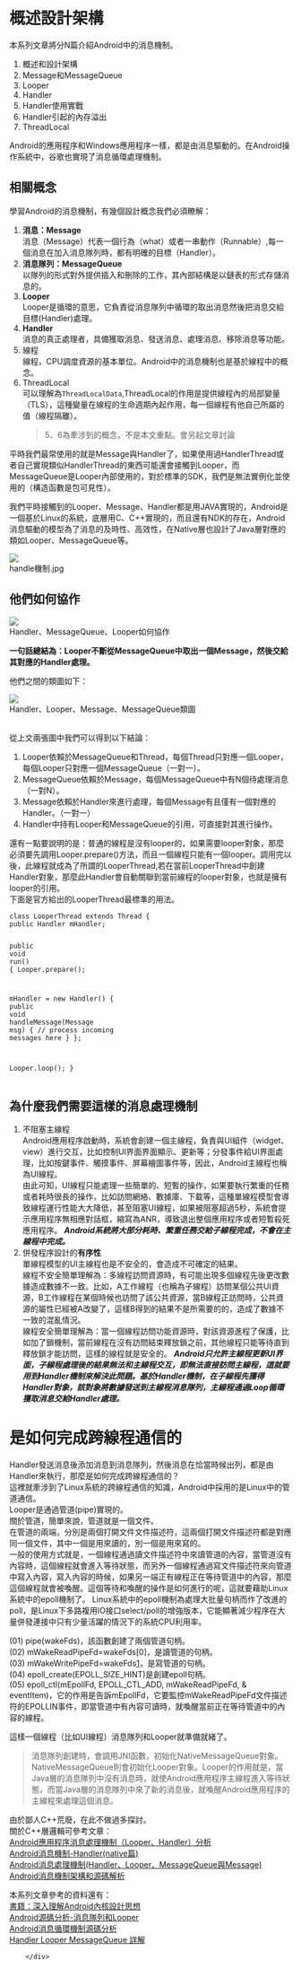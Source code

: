 # 概述設計架構



<div class="show-content">
          <p>本系列文章將分N篇介紹Android中的消息機制。</p>
<ol>
<li>概述和設計架構</li>
<li>Message和MessageQueue</li>
<li>Looper</li>
<li>Handler</li>
<li>Handler使用實戰</li>
<li>Handler引起的內存溢出</li>
<li>ThreadLocal</li>
</ol>
<p>Android的應用程序和Windows應用程序一樣，都是由消息驅動的。在Android操作系統中，谷歌也實現了消息循環處理機制。</p>
<h2>相關概念</h2>
<p>學習Android的消息機制，有幾個設計概念我們必須瞭解：</p>
<ol>
<li>
<strong>消息：Message</strong><br>消息（Message）代表一個行為（what）或者一串動作（Runnable）,每一個消息在加入消息隊列時，都有明確的目標（Handler）。</li>
<li>
<strong>消息隊列：MessageQueue</strong><br>以隊列的形式對外提供插入和刪除的工作，其內部結構是以鏈表的形式存儲消息的。</li>
<li>
<strong>Looper</strong><br>Looper是循環的意思，它負責從消息隊列中循環的取出消息然後把消息交給目標(Handler)處理。</li>
<li>
<strong>Handler</strong><br>消息的真正處理者，具備獲取消息、發送消息、處理消息、移除消息等功能。</li>
<li>線程<br>線程，CPU調度資源的基本單位。Android中的消息機制也是基於線程中的概念。</li>
<li>ThreadLocal<br>可以理解為<code>ThreadLocalData</code>,ThreadLocal的作用是提供線程內的局部變量（TLS），這種變量在線程的生命週期內起作用，每一個線程有他自己所屬的值（線程隔離）。<blockquote><p>5、6為牽涉到的概念，不是本文重點。會另起文章討論</p></blockquote>
</li>
</ol>
<p>平時我們最常使用的就是Message與Handler了，如果使用過HandlerThread或者自己實現類似HandlerThread的東西可能還會接觸到Looper，而MessageQueue是Looper內部使用的，對於標準的SDK，我們是無法實例化並使用的（構造函數是包可見性）。</p>
<p>我們平時接觸到的Looper、Message、Handler都是用JAVA實現的，Android是一個基於Linux的系統，底層用C、C++實現的，而且還有NDK的存在，Android消息驅動的模型為了消息的及時性、高效性，在Native層也設計了Java層對應的類如Looper、MessageQueue等。</p>
<div class="image-package">
<img src="images/message_queue01.jpg" data-original-src="images/message_queue01.jpg" style="cursor: zoom-in;"><br><div class="image-caption">handle機制.jpg</div>
</div>
<h2>他們如何協作</h2>
<div class="image-package">
<img src="images/652037-8523323f2946a1d8.png?imageMogr2/auto-orient/strip%7CimageView2/2/w/1240" data-original-src="images/652037-8523323f2946a1d8.png?imageMogr2/auto-orient/strip%7CimageView2/2" style="cursor: zoom-in;"><br><div class="image-caption">Handler、MessageQueue、Looper如何協作</div>
</div>
<p><strong>一句話總結為：Looper不斷從MessageQueue中取出一個Message，然後交給其對應的Handler處理。</strong></p>
<p>他們之間的類圖如下：<br></p><div class="image-package">
<img src="images/HandlerClass.jpg" data-original-src="images/HandlerClass.jpg" style="cursor: zoom-in;"><br><div class="image-caption">Handler、Looper、Message、MessageQueue類圖</div>
</div><p><br>從上文兩張圖中我們可以得到以下結論：</p>
<ol>
<li>Looper依賴於MessageQueue和Thread，每個Thread只對應一個Looper，每個Looper只對應一個MessageQueue（一對一）。</li>
<li>MessageQueue依賴於Message，每個MessageQueue中有N個待處理消息（一對N）。</li>
<li>Message依賴於Handler來進行處理，每個Message有且僅有一個對應的Handler。（一對一）</li>
<li>Handler中持有Looper和MessageQueue的引用，可直接對其進行操作。</li>
</ol>
<p>還有一點要說明的是：普通的線程是沒有looper的，如果需要looper對象，那麼必須要先調用Looper.prepare()方法，而且一個線程只能有一個looper。調用完以後，此線程就成為了所謂的LooperThread,若在當前LooperThread中創建Handler對象，那麼此Handler會自動關聯到當前線程的looper對象，也就是擁有looper的引用。<br>下面是官方給出的LooperThread最標準的用法。</p>
<pre class="hljs java"><code class="java"><span class="hljs-class"><span class="hljs-keyword">class</span> <span class="hljs-title">LooperThread</span> <span class="hljs-keyword">extends</span> <span class="hljs-title">Thread</span> </span>{
<span class="hljs-keyword">public</span> Handler mHandler;

<span class="hljs-function"><span class="hljs-keyword">public</span> <span class="hljs-keyword">void</span> <span class="hljs-title">run</span><span class="hljs-params">()</span> </span>{
Looper.prepare();

mHandler = <span class="hljs-keyword">new</span> Handler() {
<span class="hljs-function"><span class="hljs-keyword">public</span> <span class="hljs-keyword">void</span> <span class="hljs-title">handleMessage</span><span class="hljs-params">(Message msg)</span> </span>{
<span class="hljs-comment">// process incoming messages here</span>
}
};

Looper.loop();
}</code></pre>
<h2>為什麼我們需要這樣的消息處理機制</h2>
<ol>
<li>不阻塞主線程<br>Android應用程序啟動時，系統會創建一個主線程，負責與UI組件（widget、view）進行交互，比如控制UI界面界面顯示、更新等；分發事件給UI界面處理，比如按鍵事件、觸摸事件、屏幕繪圖事件等，因此，Android主線程也稱為UI線程。<br>由此可知，UI線程只能處理一些簡單的、短暫的操作，如果要執行繁重的任務或者耗時很長的操作，比如訪問網絡、數據庫、下載等，這種單線程模型會導致線程運行性能大大降低，甚至阻塞UI線程，如果被阻塞超過5秒，系統會提示應用程序無相應對話框，縮寫為ANR，導致退出整個應用程序或者短暫殺死應用程序。
<em><strong>Android系統將大部分耗時、繁重任務交給子線程完成，不會在主線程中完成。</strong></em>
</li>
<li>併發程序設計的<strong>有序性</strong><br>單線程模型的UI主線程也是不安全的，會造成不可確定的結果。<br>線程不安全簡單理解為：多線程訪問資源時，有可能出現多個線程先後更改數據造成數據不一致。比如，A工作線程（也稱為子線程）訪問某個公共UI資源，B工作線程在某個時候也訪問了該公共資源，當B線程正訪問時，公共資源的屬性已經被A改變了，這樣B得到的結果不是所需要的的，造成了數據不一致的混亂情況。<br>線程安全簡單理解為：當一個線程訪問功能資源時，對該資源進程了保護，比如加了鎖機制，當前線程在沒有訪問結束釋放鎖之前，其他線程只能等待直到釋放鎖才能訪問，這樣的線程就是安全的。
<em><strong>Android只允許主線程更新UI界面，子線程處理後的結果無法和主線程交互，即無法直接訪問主線程，這就要用到Handler機制來解決此問題。基於Handler機制，在子線程先獲得Handler對象，該對象將數據發送到主線程消息隊列，主線程通過Loop循環獲取消息交給Handler處理。</strong></em>
</li>
</ol>
<h1>是如何完成跨線程通信的</h1>
<p>Handler發送消息後添加消息到消息隊列，然後消息在恰當時候出列，都是由Handler來執行，那麼是如何完成跨線程通信的？<br>這裡就牽涉到了Linux系統的跨線程通信的知識，Android中採用的是Linux中的管道通信。<br> Looper是通過管道(pipe)實現的。<br>關於管道，簡單來說，管道就是一個文件。<br>在管道的兩端，分別是兩個打開文件文件描述符，這兩個打開文件描述符都是對應同一個文件，其中一個是用來讀的，別一個是用來寫的。<br>一般的使用方式就是，一個線程通過讀文件描述符中來讀管道的內容，當管道沒有內容時，這個線程就會進入等待狀態，而另外一個線程通過寫文件描述符來向管道中寫入內容，寫入內容的時候，如果另一端正有線程正在等待管道中的內容，那麼這個線程就會被喚醒。這個等待和喚醒的操作是如何進行的呢，這就要藉助Linux系統中的epoll機制了。 Linux系統中的epoll機制為處理大批量句柄而作了改進的poll，是Linux下多路複用IO接口select/poll的增強版本，它能顯著減少程序在大量併發連接中只有少量活躍的情況下的系統CPU利用率。</p>
<p>(01) pipe(wakeFds)，該函數創建了兩個管道句柄。<br>(02) mWakeReadPipeFd=wakeFds[0]，是讀管道的句柄。<br>(03) mWakeWritePipeFd=wakeFds<a href="http://7xkrut.com1.z1.glb.clouddn.com/Handler.png" target="_blank">1</a>，是寫管道的句柄。<br>(04) epoll_create(EPOLL_SIZE_HINT)是創建epoll句柄。<br>(05) epoll_ctl(mEpollFd, EPOLL_CTL_ADD, mWakeReadPipeFd, &amp; eventItem)，它的作用是告訴mEpollFd，它要監控mWakeReadPipeFd文件描述符的EPOLLIN事件，即當管道中有內容可讀時，就喚醒當前正在等待管道中的內容的線程。</p>
<p>這樣一個線程（比如UI線程）消息隊列和Looper就準備就緒了。</p>
<blockquote><p>消息隊列創建時，會調用JNI函數，初始化NativeMessageQueue對象。NativeMessageQueue則會初始化Looper對象。Looper的作用就是，當Java層的消息隊列中沒有消息時，就使Android應用程序主線程進入等待狀態，而當Java層的消息隊列中來了新的消息後，就喚醒Android應用程序的主線程來處理這個消息。</p></blockquote>
<p>由於鄙人C++荒廢，在此不做過多探討。<br>關於C++層邏輯可參考文章：<br><a href="http://blog.csdn.net/luoshengyang/article/details/6817933" target="_blank">Android應用程序消息處理機制（Looper、Handler）分析</a><br><a href="http://gityuan.com/2015/12/27/handler-message-native/" target="_blank">Android消息機制-Handler(native篇)</a><br><a href="http://www.cnblogs.com/angeldevil/p/3340644.html" target="_blank">Android消息處理機制(Handler、Looper、MessageQueue與Message)</a><br><a href="http://wangkuiwu.github.io/2014/08/26/MessageQueue/" target="_blank">Android消息機制架構和源碼解析</a></p>
<p>本系列文章參考的資料還有：<br><a href="http://item.jd.com/11452539.html" target="_blank">書籍：深入理解Android內核設計思想</a><br><a href="http://blog.csdn.net/singwhatiwanna/article/details/17361775" target="_blank">Android源碼分析-消息隊列和Looper</a><br><a href="http://mouxuejie.com/blog/2016-03-31/message-looper-mechanism/" target="_blank">Android消息循環機制源碼分析</a><br><a href="http://www.cloudchou.com/android/post-388.html" target="_blank">Handler Looper MessageQueue 詳解</a></p>

        </div>